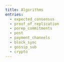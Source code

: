 ```yaml
---
title: Algorithms
entries:
  - expected_consensus
  - proof_of_replication
  - porep_commitments
  - post
  - payment_channels
  - block_sync
  - gossip_sub
  - crypto
---
```

